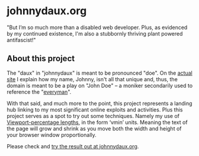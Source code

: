 # johnnydaux.org

"But I’m so much more than a disabled web developer. Plus, as evidenced by my continued existence, I'm also a stubbornly thriving plant powered antifascist!"

## About this project

The "daux" in "johnnydaux" is meant to be pronounced "doe". On the [actual site](https://johnnydaux.org) I explain how my name, Johnny, isn't all that unique and, thus, the domain is meant to be a play on "John Doe" – a moniker secondarily used to reference the "[everyman](https://en.wikipedia.org/wiki/Everyman)".

With that said, and much more to the point, this project represents a landing hub linking to my most significant online exploits and activities. Plus this project serves as a spot to try out some techniques. Namely my use of [Viewport-percentage lengths](http://www.w3.org/TR/css3-values/#viewport-relative-lengths), in the form ‘vmin’ units. Meaning the text of the page will grow and shrink as you move both the width and height of your browser window proportionally.

Please check and [try the result out at johnnydaux.org](https://johnnydaux.org).